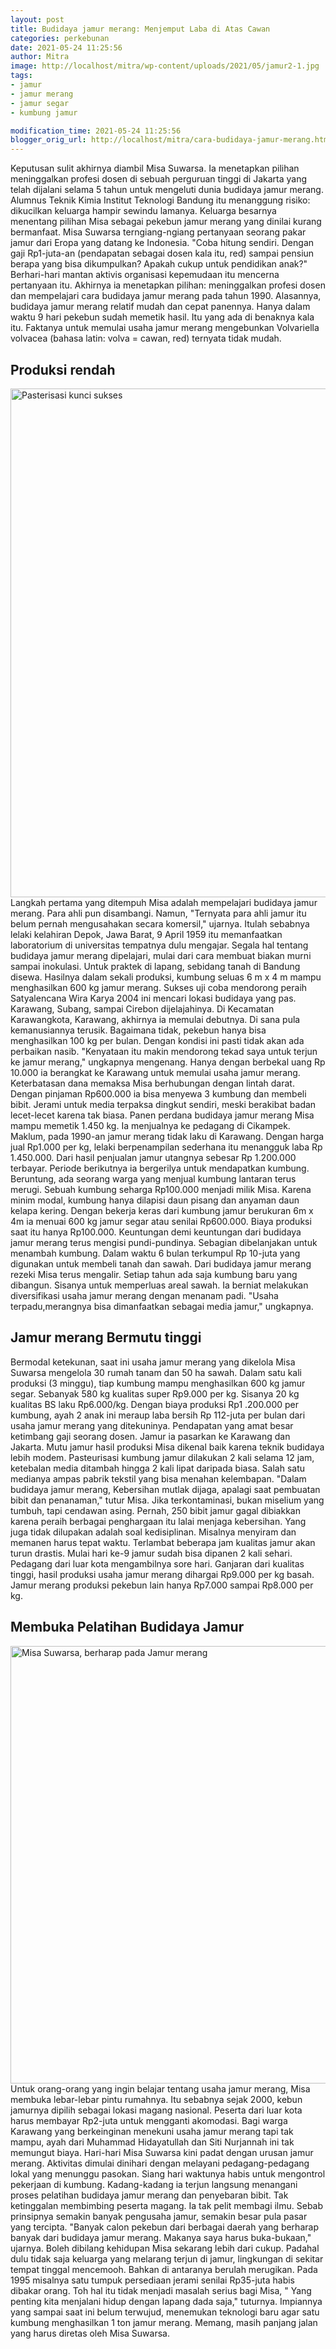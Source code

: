 ```yaml
---
layout: post
title: Budidaya jamur merang: Menjemput Laba di Atas Cawan
categories: perkebunan
date: 2021-05-24 11:25:56
author: Mitra
image: http://localhost/mitra/wp-content/uploads/2021/05/jamur2-1.jpg
tags:
- jamur
- jamur merang
- jamur segar
- kumbung jamur

modification_time: 2021-05-24 11:25:56
blogger_orig_url: http://localhost/mitra/cara-budidaya-jamur-merang.html
---
```


Keputusan sulit akhirnya diambil Misa Suwarsa. Ia menetapkan pilihan meninggalkan profesi dosen di sebuah perguruan tinggi di Jakarta yang telah dijalani selama 5 tahun untuk mengeluti dunia <span class="keyword _ngcontent-boq-103" aria-hidden="false">budidaya jamur merang</span>. Alumnus Teknik Kimia Institut Teknologi Bandung itu menanggung risiko: dikucilkan keluarga hampir sewindu lamanya. Keluarga besarnya menentang pilihan Misa sebagai pekebun jamur merang yang dinilai kurang bermanfaat.
Misa Suwarsa terngiang-ngiang pertanyaan seorang pakar jamur dari Eropa yang datang ke Indonesia. "Coba hitung sendiri. Dengan gaji Rp1-juta-an (pendapatan sebagai dosen kala itu, red) sampai pensiun berapa yang bisa dikumpulkan? Apakah cukup untuk pendidikan anak?" Berhari-hari mantan aktivis organisasi kepemudaan itu mencerna pertanyaan itu.
Akhirnya ia menetapkan pilihan: meninggalkan profesi dosen dan mempelajari cara <span class="keyword _ngcontent-boq-103" aria-hidden="false">budidaya jamur merang</span> pada tahun 1990. Alasannya, budidaya jamur merang relatif mudah dan cepat panennya. Hanya dalam waktu 9 hari pekebun sudah memetik hasil. Itu yang ada di benaknya kala itu. Faktanya untuk memulai <span class="keyword _ngcontent-boq-103" aria-hidden="false">usaha jamur merang</span> mengebunkan Volvariella volvacea (bahasa latin: volva = cawan, red) ternyata tidak mudah.
<h2 id="rendah">Produksi rendah</h2>
<a href="http://127.0.0.1/mitra/wp-content/uploads/2021/05/jamur1-1.jpg"><img class="aligncenter size-full wp-image-11380" src="http://127.0.0.1/mitra/wp-content/uploads/2021/05/jamur1-1.jpg" alt="Pasterisasi kunci sukses " width="648" height="814" /></a>
Langkah pertama yang ditempuh Misa adalah mempelajari <span class="keyword _ngcontent-boq-103" aria-hidden="false">budidaya jamur merang</span>. Para ahli pun disambangi. Namun, "Ternyata para ahli jamur itu belum pernah mengusahakan secara komersil," ujarnya. Itulah sebabnya lelaki kelahiran Depok, Jawa Barat, 9 April 1959 itu memanfaatkan laboratorium di universitas tempatnya dulu mengajar.
Segala hal tentang <span class="keyword _ngcontent-boq-103" aria-hidden="false">budidaya jamur merang</span> dipelajari, mulai dari cara membuat biakan murni sampai inokulasi. Untuk praktek di lapang, sebidang tanah di Bandung disewa. Hasilnya dalam sekali produksi, kumbung seluas 6 m x 4 m mampu menghasilkan 600 kg jamur merang.
Sukses uji coba mendorong peraih Satyalencana Wira Karya 2004 ini mencari lokasi budidaya yang pas. Karawang, Subang, sampai Cirebon dijelajahinya. Di Kecamatan Karawangkota, Karawang, akhirnya ia memulai debutnya.
Di sana pula kemanusiannya terusik. Bagaimana tidak, pekebun hanya bisa menghasilkan 100 kg per bulan. Dengan kondisi ini pasti tidak akan ada perbaikan nasib. "Kenyataan itu makin mendorong tekad saya untuk terjun ke jamur merang," ungkapnya mengenang.
Hanya dengan berbekal uang Rp 10.000 ia berangkat ke Karawang untuk memulai <span class="keyword _ngcontent-boq-103" aria-hidden="false">usaha jamur merang</span>. Keterbatasan dana memaksa Misa berhubungan dengan lintah darat. Dengan pinjaman Rp600.000 ia bisa menyewa 3 kumbung dan membeli bibit. Jerami untuk media terpaksa dingkut sendiri, meski berakibat badan lecet-lecet karena tak biasa.
Panen perdana <span class="keyword _ngcontent-boq-103" aria-hidden="false">budidaya jamur merang</span> Misa mampu memetik 1.450 kg. Ia menjualnya ke pedagang di Cikampek. Maklum, pada 1990-an jamur merang tidak laku di Karawang. Dengan harga jual Rp1.000 per kg, lelaki berpenampilan sederhana itu menangguk laba Rp 1.450.000. Dari hasil penjualan jamur utangnya sebesar Rp 1.200.000 terbayar.
Periode berikutnya ia bergerilya untuk mendapatkan kumbung. Beruntung, ada seorang warga yang menjual kumbung lantaran terus merugi. Sebuah kumbung seharga Rp100.000 menjadi milik Misa. Karena minim modal, kumbung hanya dilapisi daun pisang dan anyaman daun kelapa kering.
Dengan bekerja keras dari kumbung jamur berukuran 6m x 4m ia menuai 600 kg jamur segar atau senilai Rp600.000. Biaya produksi saat itu hanya Rp100.000. Keuntungan demi keuntungan dari <span class="keyword _ngcontent-boq-103" aria-hidden="false">budidaya jamur merang</span> terus mengisi pundi-pundinya. Sebagian dibelanjakan untuk menambah kumbung. Dalam waktu 6 bulan terkumpul Rp 10-juta yang digunakan untuk membeli tanah dan sawah.
Dari <span class="keyword _ngcontent-boq-103" aria-hidden="false">budidaya jamur merang</span> rezeki Misa terus mengalir. Setiap tahun ada saja kumbung baru yang dibangun. Sisanya untuk memperluas areal sawah. Ia berniat melakukan diversifikasi <span class="keyword _ngcontent-boq-103" aria-hidden="false">usaha jamur merang</span> dengan menanam padi. "Usaha terpadu,merangnya bisa dimanfaatkan sebagai media jamur," ungkapnya.
<h2 id="Bermutu">Jamur merang Bermutu tinggi</h2>
Bermodal ketekunan, saat ini <span class="keyword _ngcontent-boq-103" aria-hidden="false">usaha jamur merang</span> yang dikelola Misa Suwarsa mengelola 30 rumah tanam dan 50 ha sawah. Dalam satu kali produksi (3 minggu), tiap kumbung mampu menghasilkan 600 kg jamur segar.
Sebanyak 580 kg kualitas super Rp9.000 per kg. Sisanya 20 kg kualitas BS laku Rp6.000/kg. Dengan biaya produksi Rp1 .200.000 per kumbung, ayah 2 anak ini meraup laba bersih Rp 112-juta per bulan dari <span class="keyword _ngcontent-boq-103" aria-hidden="false">usaha jamur merang</span> yang ditekuninya. Pendapatan yang amat besar ketimbang gaji seorang dosen.
Jamur ia pasarkan ke Karawang dan Jakarta. Mutu jamur hasil produksi Misa dikenal baik karena teknik budidaya lebih modem. Pasteurisasi kumbung jamur dilakukan 2 kali selama 12 jam, ketebalan media ditambah hingga 2 kali lipat daripada biasa. Salah satu medianya ampas pabrik tekstil yang bisa menahan kelembapan.
"Dalam budidaya jamur merang, Kebersihan mutlak dijaga, apalagi saat pembuatan bibit dan penanaman," tutur Misa. Jika terkontaminasi, bukan miselium yang tumbuh, tapi cendawan asing. Pernah, 250 bibit jamur gagal dibiakkan karena peraih berbagai penghargaan itu lalai menjaga kebersihan.
Yang juga tidak dilupakan adalah soal kedisiplinan. Misalnya menyiram dan memanen harus tepat waktu. Terlambat beberapa jam kualitas jamur akan turun drastis.
Mulai hari ke-9 jamur sudah bisa dipanen 2 kali sehari. Pedagang dari luar kota mengambilnya sore hari. Ganjaran dari kualitas tinggi, hasil produksi <span class="keyword _ngcontent-boq-103" aria-hidden="false">usaha jamur merang</span> dihargai Rp9.000 per kg basah. Jamur merang produksi pekebun lain hanya Rp7.000 sampai Rp8.000 per kg.
<h2 id="Sosialisasi">Membuka Pelatihan Budidaya Jamur</h2>
<a href="http://127.0.0.1/mitra/wp-content/uploads/2021/05/jamur-2.jpg"><img class="aligncenter size-full wp-image-11379" src="http://127.0.0.1/mitra/wp-content/uploads/2021/05/jamur-2.jpg" alt="Misa Suwarsa, berharap pada Jamur merang" width="509" height="700" /></a>
Untuk orang-orang yang ingin belajar tentang <span class="keyword _ngcontent-boq-103" aria-hidden="false">usaha jamur merang</span>, Misa membuka lebar-lebar pintu rumahnya. Itu sebabnya sejak 2000, kebun jamurnya dipilih sebagai lokasi magang nasional. Peserta dari luar kota harus membayar Rp2-juta untuk mengganti akomodasi. Bagi warga Karawang yang berkeinginan menekuni <span class="keyword _ngcontent-boq-103" aria-hidden="false">usaha jamur merang</span> tapi tak mampu, ayah dari Muhammad Hidayatullah dan Siti Nurjannah ini tak memungut biaya.
Hari-hari Misa Suwarsa kini padat dengan urusan jamur merang. Aktivitas dimulai dinihari dengan melayani pedagang-pedagang lokal yang menunggu pasokan. Siang hari waktunya habis untuk mengontrol pekerjaan di kumbung.
Kadang-kadang ia terjun langsung menangani proses pelatihan budidaya jamur merang dan penyebaran bibit. Tak ketinggalan membimbing peserta magang. Ia tak pelit membagi ilmu. Sebab prinsipnya semakin banyak pengusaha jamur, semakin besar pula pasar yang tercipta. "Banyak calon pekebun dari berbagai daerah yang berharap banyak dari budidaya jamur merang. Makanya saya harus buka-bukaan," ujarnya.
Boleh dibilang kehidupan Misa sekarang lebih dari cukup. Padahal dulu tidak saja keluarga yang melarang terjun di jamur, lingkungan di sekitar tempat tinggal mencemooh. Bahkan di antaranya berulah merugikan. Pada 1995 misalnya satu tumpuk persediaan jerami senilai Rp35-juta habis dibakar orang. Toh hal itu tidak menjadi masalah serius bagi Misa, " Yang penting kita menjalani hidup dengan lapang dada saja," tuturnya.
Impiannya yang sampai saat ini belum terwujud, menemukan teknologi baru agar satu kumbung menghasilkan 1 ton jamur merang. Memang, masih panjang jalan yang harus diretas oleh Misa Suwarsa.
